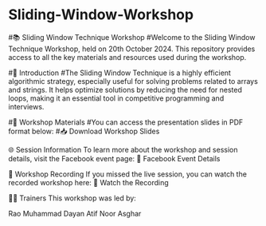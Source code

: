 # Sliding-Window-Workshop
#📚 Sliding Window Technique Workshop
#Welcome to the Sliding Window Technique Workshop, held on 20th October 2024. This repository provides access to all the key materials and resources used during the workshop.

#🚀 Introduction
#The Sliding Window Technique is a highly efficient algorithmic strategy, especially useful for solving problems related to arrays and strings. It helps optimize solutions by reducing the need for nested loops, making it an essential tool in competitive programming and interviews.

#📝 Workshop Materials
#You can access the presentation slides in PDF format below:
#📥 Download Workshop Slides

🌐 Session Information
To learn more about the workshop and session details, visit the Facebook event page:
📅 Facebook Event Details

📱 Workshop Recording
If you missed the live session, you can watch the recorded workshop here:
📱 Watch the Recording

👩‍🏫 Trainers
This workshop was led by:

Rao Muhammad Dayan Atif
Noor Asghar
